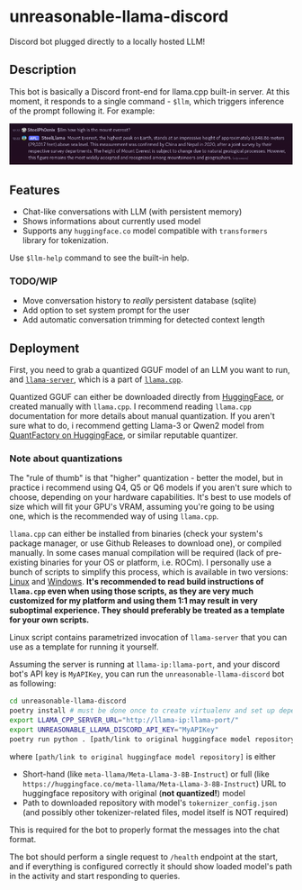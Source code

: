 # unreasonable-llama-discord

Discord bot plugged directly to a locally hosted LLM!

## Description

This bot is basically a Discord front-end for llama.cpp built-in server.
At this moment, it responds to a single command - `$llm`, which triggers inference of the prompt following it.
For example:

![example response](./pics/example_response.png)

## Features

- Chat-like conversations with LLM (with persistent memory)
- Shows informations about currently used model
- Supports any `huggingface.co` model compatible with `transformers` library for tokenization.

Use `$llm-help` command to see the built-in help.

### TODO/WIP

- Move conversation history to *really* persistent database (sqlite)
- Add option to set system prompt for the user
- Add automatic conversation trimming for detected context length

## Deployment

First, you need to grab a quantized GGUF model of an LLM you want to run, and [`llama-server`](https://github.com/ggerganov/llama.cpp/tree/master/examples/server), which is a part of [`llama.cpp`](https://github.com/ggerganov/llama.cpp).

Quantized GGUF can either be downloaded directly from [HuggingFace](https://huggingface.co/), or created manually with `llama.cpp`.
I recommend reading `llama.cpp` documentation for more details about manual quantization. If you aren't sure what to do, i recommend getting Llama-3 or Qwen2 model from [QuantFactory on HuggingFace](https://huggingface.co/QuantFactory), or similar reputable quantizer.

### Note about quantizations

The "rule of thumb" is that "higher" quantization - better the model, but in practice i recommend using Q4, Q5 or Q6 models if you aren't sure which to choose, depending on your hardware capabilities. It's best to use models of size which will fit your GPU's VRAM, assuming you're going to be using one, which is the recommended way of using `llama.cpp`.

`llama.cpp` can either be installed from binaries (check your system's package manager, or use Github Releases to download one), or compiled manually. In some cases manual compilation will be required (lack of pre-existing binaries for your OS or platform, i.e. ROCm). I personally use a bunch of scripts to simplify this process, which is available in two versions: [Linux](https://gist.github.com/SteelPh0enix/760107a1749df8203fd7b0943fcb5976) and [Windows](https://gist.github.com/SteelPh0enix/8651ed5a6ea571b1cd11b8c9fa47ac47). **It's recommended to read build instructions of `llama.cpp` even when using those scripts, as they are very much customized for my platform and using them 1:1 may result in very suboptimal experience. They should preferably be treated as a template for your own scripts.**

Linux script contains parametrized invocation of `llama-server` that you can use as a template for running it yourself.

Assuming the server is running at `llama-ip:llama-port`, and your discord bot's API key is `MyAPIKey`, you can run the `unreasonable-llama-discord` bot as following:

```bash
cd unreasonable-llama-discord
poetry install # must be done once to create virtualenv and set up dependencies for the bot
export LLAMA_CPP_SERVER_URL="http://llama-ip:llama-port/"
export UNREASONABLE_LLAMA_DISCORD_API_KEY="MyAPIKey"
poetry run python . [path/link to original huggingface model repository]
```

where `[path/link to original huggingface model repository]` is either
* Short-hand (like `meta-llama/Meta-Llama-3-8B-Instruct`) or full (like `https://huggingface.co/meta-llama/Meta-Llama-3-8B-Instruct`) URL to huggingface repository with original (**not quantized!**) model
* Path to downloaded repository with model's `tokernizer_config.json` (and possibly other tokenizer-related files, model itself is NOT required)

This is required for the bot to properly format the messages into the chat format.

The bot should perform a single request to `/health` endpoint at the start, and if everything is configured correctly it should show loaded model's path in the activity and start responding to queries.
